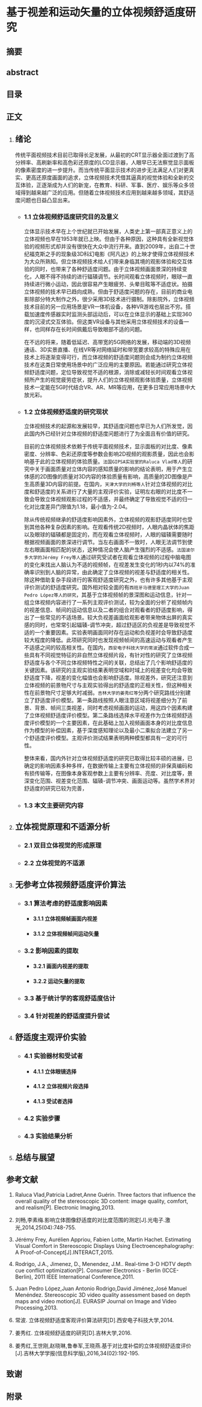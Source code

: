 # 基于视差和运动矢量的立体视频舒适度研究

## 摘要

## abstract

## 目录

## 正文

1. ## 绪论

    传统平面视频技术目前已取得长足发展，从最初的CRT显示器全面过渡到了高分辨率、高刷新率和高色彩还原度的LCD显示器，人眼早已无法察觉显示面板的像素密度的进一步提升。而当传统平面显示技术的进步无法满足人们对更真实、更高还原度画面的追求，立体视频技术凭借其逼真的视觉体验和全新的交互体验，正逐渐成为人们的新宠，在教育、科研、军事、医疗、娱乐等众多领域得到越来越广泛的应用。但随着立体视频技术应用到越来越多领域，其舒适度问题也日益凸显出来。

    - ### 1.1 立体视频舒适度研究目的及意义

        立体显示技术早在上个世纪就已开始发展，人类史上第一部真正意义上的立体视频也早在1953年就已上映。但由于各种原因，这种具有全新视觉体验的视频形式却并没有很快在大众中流行开来。直到2009年，出自二十世纪福克斯之手的现象级3D科幻电影《阿凡达》的上映才使得立体视频技术为大众所熟知。但立体视频技术给人们带来身临其境的观影体验和交互体验的同时，也带来了各种舒适度问题。由于立体视频画面景深的持续变化，人眼不得不持续的进行辐辏调节。长时间观看立体视频时，眼球一直持续进行微小运动，因此很容易产生眼疲劳、头晕目眩等不适症状。拍摄立体视频的技术早已趋向成熟，但由于舒适度问题的存在，目前的商业电影除部分特大制作之外，很少采用3D技术进行摄制。除影院外，立体视频技术目前的另一应用场景是VR一体机设备，各种VR游戏也层出不穷。搭载加速度传感器实时监测头部运动后，可以在立体显示的基础上实现360度的沉浸式交互体验。但这类VR设备与其他采用立体视频技术的设备一样，也同样存在长时间佩戴后导致眼部不适的问题。
        
        在不远的将来，随着低延迟、高带宽的5G网络的发展，移动端的3D视频通话、3D实景直播、在线VR等对网络延时和带宽要求较高的特殊应用在技术上将逐渐变得可行，而立体视频的舒适度问题则会成为制约立体视频技术在这类日常使用场景中的广泛应用的主要原因。若能通过研究立体视频舒适度问题，定位导致视觉不适的根源，消除或减轻长时间观看立体视频所产生的视觉疲劳症状，提升人们的立体视频观影体验质量，立体视频技术一定能在5G时代结合VR、AR、MR等应用，在更多日常应用场景中大放光彩。

    - ### 1.2 立体视频舒适度的研究现状

        立体视频技术的起源和发展较早，其舒适度问题也早已为人们所发觉，因此国内外已经针对立体视频的舒适度问题进行了为全面且有价值的研究。
        
        目前的立体视频技术依赖于传统平面视频技术，显示面板的对比度、像素密度、分辨率、色彩还原度等参数会影响2D视频的观影质量，因此也会影响基于此的立体视频的体验质量。`法国GIPSA实验室的Raluca Vlad等人`的研究中关于画面质量对立体内容的感知质量的影响的结论表明，用于产生立体感的2D图像的质量对3D内容的体验质量有影响，高质量的2D图像是产生高质量3D内容的前提。在国内，`天津大学的刘畅等人`针对立体视频的对比度和舒适度的关系进行了大量的主观评价实验，证明左右眼的对比度不一致会导致立体视频观影过程的不适感，并最终确定了导致视觉不适的归一化对比度差异门限值为1.18，最小值为-2.04。

        除从传统视频继承的舒适度影响因素外，立体视频的观影舒适度同时也受到其他各种复杂因素的影响。在观看传统2D视频时，人眼内晶状体的焦距以及眼球的辐辏都是固定的，而在观看立体视频时，人眼的辐辏需要随时根据视频画面的景深进行调节。当左右画面不一致时，人眼无法调节到使左右眼画面相匹配的状态，这种情况会使人脑产生强烈的不适感。`法国波尔多大学的Jérémy Frey等人`通过研究受试者在观看立体视频的过程中脑电图的变化来找出人脑认为不适的视频帧，在视差发生变化的1秒内以74%的准确率识别到人脑的异常，由此确定了立体视频的视差与舒适度的相关性。除这种借助复杂手段进行的客观舒适度研究之外，也有许多其他基于主观评价测试的舒适度研究。国外相对较全面的有`西班牙马德里理工大学的Juan Pedro López等人的研究`，其基于立体视频帧的景深图和运动信息，针对一组立体视频内容进行了一系列主观评价测试，较为全面的分析了视频帧内的视差信息、帧间的运动信息以及二者的组合对观看者的舒适度影响，得出了一些常见的不适场景。较大负视差画面给观影者带来物体出屏的真实感的同时，也常常引起辐辏-调节冲突，超过舒适区的负视差是导致视觉不适的一个重要因素。实验表明画面同时存在运动和负视差时会导致舒适度较大程度的降低。此项研究同时也发现视频帧间的高速运动与观看者产生不适感之间的较高相关性。在国内，`西安电子科技大学的常波`通过软件合成一些具有不同视觉特征的非自然立体视频片段，有针对性的研究了立体视频舒适度与各个不同立体视频特性之间的关联，总结出了几个影响舒适度的关键因素。该研究的主观实验结果表明空域和时域上的视差变化均会导致舒适度下降，视差的变化幅值也会影响舒适度。除视差外，研究还注意到立体视频的前景物尺寸与主观实验得出的舒适度的正相关性，但这种相关性在前景物尺寸足够大时减弱。`吉林大学的姜秀红等`分两个研究路线分别建立了舒适度评价模型。第一条路线按照人眼注意区域将视差细分为了前景、背景、帧间三类视差，同时考虑视频画面的运动，用这四个因素构建了立体视频舒适度评价模型。第二条路线选择水平视差作为立体视频舒适度评价模型的一个主要因素，在此基础上加入视频画面本身的对比度信息作为模型的补偿因素，基于深度感知理论以及最小二乘拟合法建立了另一个舒适度评价模型。主观评价测试结果表明两种模型都具有一定的可行性。

        整体来看，国内外针对立体视频舒适度的研究已取得比较丰硕的进展，已确定的影响因素多种多样，在数据传输上主要有立体视频的非保真编码和有损传输等，在图像本身客观参数上主要有分辨率、亮度、对比度等，景深变化范围、视差变化范围、辐辏-调节冲突、画面运动等。虽然学术界对舒适度的研究已较为完善，

    - ### 1.3 本文主要研究内容

    

2. ## 立体视觉原理和不适源分析

    - ### 2.1 双目立体视觉的形成原理
    
    - ### 2.2 立体视觉的不适源


3. ## 无参考立体视频舒适度评价算法

    - ### 3.1 算法考虑的舒适度影响因素

        - #### 3.1.1 立体视频帧画面内视差

        - #### 3.1.2 立体视频帧间运动矢量

    - ### 3.2 影响因素的提取
        
        - #### 3.2.1 画面内视差的提取
        
        - #### 3.2.2 运动矢量的提取

    - ### 3.3 基于统计学的客观舒适度估计

    - ### 3.4 针对视差的舒适度提升尝试
        

4. ## 舒适度主观评价实验

    - ### 4.1 实验器材和受试者

        - #### 4.1.1 立体眼镜选择

        - #### 4.1.2 立体视频片段选择

        - #### 4.1.3 受试者选择

    - ### 4.2 实验步骤

    - ### 4.3 实验结果分析

5. ## 总结与展望

## 参考文献

1. Raluca Vlad,Patricia Ladret,Anne Guérin. Three factors that influence the overall quality of the stereoscopic 3D content: image quality, comfort, and realism[P]. Electronic Imaging,2013.

2. 刘畅,李素梅.影响立体图像舒适度的对比度范围的测定[J].光电子.激光,2014,25(04):748-755.

3. Jérémy Frey, Aurélien Appriou, Fabien Lotte, Martin Hachet. Estimating Visual Comfort in Stereoscopic Displays Using Electroencephalography: A Proof-of-Concept[J].INTERACT,2015.

4. Rodrigo, J.A., Jimenez, D., Menendez, J.M.. Real-time 3-D HDTV depth cue conflict optimization[P]. Consumer Electronics - Berlin (ICCE-Berlin), 2011 IEEE International Conference,2011.

5. Juan Pedro López,Juan Antonio Rodrigo,David Jiménez,José Manuel Menéndez. Stereoscopic 3D video quality assessment based on depth maps and video motion[J]. EURASIP Journal on Image and Video Processing,2013.

6. 常波. 立体视频舒适度客观评价算法研究[D].西安电子科技大学,2014.

7. 姜秀红. 立体视频舒适度的研究[D].吉林大学,2016.

8. 姜秀红,王世刚,赵晓琳,鲁奉军,王晓燕.基于对比度补偿的立体视频舒适度评价[J].吉林大学学报(信息科学版),2016,34(02):192-195.



## 致谢

## 附录

